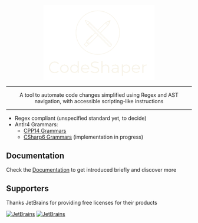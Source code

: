 <!-- LINKS -->
[codeshaper-docs]: https://oridevteam.github.io/CodeShaperDocs/


<p align="center">
<img src="https://github.com/OriDevTeam/CodeShaperSharp/blob/main/Assets/logo/CodeShaper-logos_transparent_cut.png" width="300"/>
</p>

____

<p align="center">
A tool to automate code changes simplified using Regex and AST navigation, with accessible scripting-like instructions
</p>

____

- Regex compliant (unspecified standard yet, to decide)
- Antlr4 Grammars:
  - [CPP14 Grammars](https://github.com/antlr/grammars-v4/tree/master/cpp)
  - [CSharp6 Grammars](https://github.com/antlr/grammars-v4/tree/master/csharp) (implementation in progress)

## Documentation
Check the [Documentation][codeshaper-docs]
to get introduced briefly and discover more


## Supporters
Thanks JetBrains for providing free licenses for their products

[<img src="https://resources.jetbrains.com/storage/products/company/brand/logos/jb_beam.png" alt="JetBrains" width=150>](https://www.jetbrains.com/?from=CodeShaper)
[<img src="https://resources.jetbrains.com/storage/products/company/brand/logos/CLion.png" alt="JetBrains" width=150>](https://www.jetbrains.com/?from=CodeShaper)

